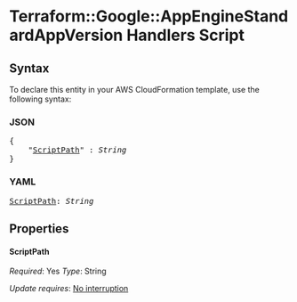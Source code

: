 # Terraform::Google::AppEngineStandardAppVersion Handlers Script

## Syntax

To declare this entity in your AWS CloudFormation template, use the following syntax:

### JSON

<pre>
{
    "<a href="#scriptpath" title="ScriptPath">ScriptPath</a>" : <i>String</i>
}
</pre>

### YAML

<pre>
<a href="#scriptpath" title="ScriptPath">ScriptPath</a>: <i>String</i>
</pre>

## Properties

#### ScriptPath

_Required_: Yes
_Type_: String

_Update requires_: [No interruption](https://docs.aws.amazon.com/AWSCloudFormation/latest/UserGuide/using-cfn-updating-stacks-update-behaviors.html#update-no-interrupt)

